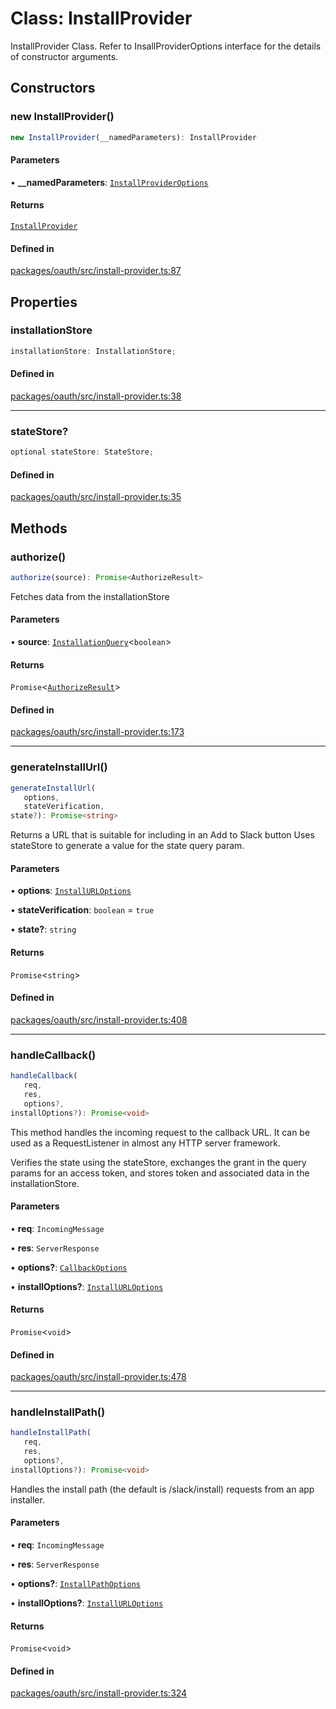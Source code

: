 # Class: InstallProvider

InstallProvider Class. Refer to InsallProviderOptions interface for the details of constructor arguments.

## Constructors

### new InstallProvider()

```ts
new InstallProvider(__namedParameters): InstallProvider
```

#### Parameters

• **\_\_namedParameters**: [`InstallProviderOptions`](../interfaces/InstallProviderOptions.md)

#### Returns

[`InstallProvider`](InstallProvider.md)

#### Defined in

[packages/oauth/src/install-provider.ts:87](https://github.com/slackapi/node-slack-sdk/blob/c15385ef93ccdde9702f52f7d1f445999203d794/packages/oauth/src/install-provider.ts#L87)

## Properties

### installationStore

```ts
installationStore: InstallationStore;
```

#### Defined in

[packages/oauth/src/install-provider.ts:38](https://github.com/slackapi/node-slack-sdk/blob/c15385ef93ccdde9702f52f7d1f445999203d794/packages/oauth/src/install-provider.ts#L38)

***

### stateStore?

```ts
optional stateStore: StateStore;
```

#### Defined in

[packages/oauth/src/install-provider.ts:35](https://github.com/slackapi/node-slack-sdk/blob/c15385ef93ccdde9702f52f7d1f445999203d794/packages/oauth/src/install-provider.ts#L35)

## Methods

### authorize()

```ts
authorize(source): Promise<AuthorizeResult>
```

Fetches data from the installationStore

#### Parameters

• **source**: [`InstallationQuery`](../interfaces/InstallationQuery.md)\<`boolean`\>

#### Returns

`Promise`\<[`AuthorizeResult`](../interfaces/AuthorizeResult.md)\>

#### Defined in

[packages/oauth/src/install-provider.ts:173](https://github.com/slackapi/node-slack-sdk/blob/c15385ef93ccdde9702f52f7d1f445999203d794/packages/oauth/src/install-provider.ts#L173)

***

### generateInstallUrl()

```ts
generateInstallUrl(
   options, 
   stateVerification, 
state?): Promise<string>
```

Returns a URL that is suitable for including in an Add to Slack button
Uses stateStore to generate a value for the state query param.

#### Parameters

• **options**: [`InstallURLOptions`](../interfaces/InstallURLOptions.md)

• **stateVerification**: `boolean` = `true`

• **state?**: `string`

#### Returns

`Promise`\<`string`\>

#### Defined in

[packages/oauth/src/install-provider.ts:408](https://github.com/slackapi/node-slack-sdk/blob/c15385ef93ccdde9702f52f7d1f445999203d794/packages/oauth/src/install-provider.ts#L408)

***

### handleCallback()

```ts
handleCallback(
   req, 
   res, 
   options?, 
installOptions?): Promise<void>
```

This method handles the incoming request to the callback URL.
It can be used as a RequestListener in almost any HTTP server
framework.

Verifies the state using the stateStore, exchanges the grant in the
query params for an access token, and stores token and associated data
in the installationStore.

#### Parameters

• **req**: `IncomingMessage`

• **res**: `ServerResponse`

• **options?**: [`CallbackOptions`](../interfaces/CallbackOptions.md)

• **installOptions?**: [`InstallURLOptions`](../interfaces/InstallURLOptions.md)

#### Returns

`Promise`\<`void`\>

#### Defined in

[packages/oauth/src/install-provider.ts:478](https://github.com/slackapi/node-slack-sdk/blob/c15385ef93ccdde9702f52f7d1f445999203d794/packages/oauth/src/install-provider.ts#L478)

***

### handleInstallPath()

```ts
handleInstallPath(
   req, 
   res, 
   options?, 
installOptions?): Promise<void>
```

Handles the install path (the default is /slack/install) requests from an app installer.

#### Parameters

• **req**: `IncomingMessage`

• **res**: `ServerResponse`

• **options?**: [`InstallPathOptions`](../interfaces/InstallPathOptions.md)

• **installOptions?**: [`InstallURLOptions`](../interfaces/InstallURLOptions.md)

#### Returns

`Promise`\<`void`\>

#### Defined in

[packages/oauth/src/install-provider.ts:324](https://github.com/slackapi/node-slack-sdk/blob/c15385ef93ccdde9702f52f7d1f445999203d794/packages/oauth/src/install-provider.ts#L324)
